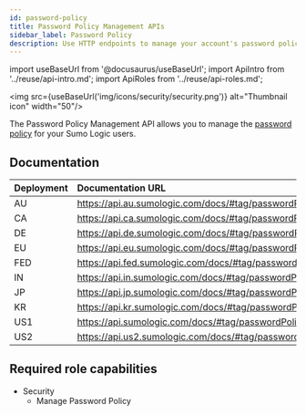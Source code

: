 ```yaml
---
id: password-policy
title: Password Policy Management APIs
sidebar_label: Password Policy
description: Use HTTP endpoints to manage your account's password policy.
---
```


import useBaseUrl from '@docusaurus/useBaseUrl';
import ApiIntro from '../reuse/api-intro.md';
import ApiRoles from '../reuse/api-roles.md';

<img src={useBaseUrl('img/icons/security/security.png')} alt="Thumbnail icon" width="50"/>

The Password Policy Management API allows you to manage the [password policy](/docs/manage/security/set-password-policy.md) for your Sumo Logic users.

## Documentation

<ApiIntro/>

| Deployment | Documentation URL                                      |
|:------------|:--------------------------------------------------------|
| AU         | https://api.au.sumologic.com/docs/#tag/passwordPolicy  |
| CA         | https://api.ca.sumologic.com/docs/#tag/passwordPolicy  |
| DE         | https://api.de.sumologic.com/docs/#tag/passwordPolicy  |
| EU         | https://api.eu.sumologic.com/docs/#tag/passwordPolicy  |
| FED        | https://api.fed.sumologic.com/docs/#tag/passwordPolicy |
| IN         | https://api.in.sumologic.com/docs/#tag/passwordPolicy  |
| JP         | https://api.jp.sumologic.com/docs/#tag/passwordPolicy  |
| KR         | https://api.kr.sumologic.com/docs/#tag/passwordPolicy  |
| US1        | https://api.sumologic.com/docs/#tag/passwordPolicy     |
| US2        | https://api.us2.sumologic.com/docs/#tag/passwordPolicy |

## Required role capabilities

<ApiRoles/>

* Security
    * Manage Password Policy

